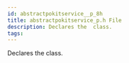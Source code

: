 ```yaml
---
id: abstractpokitservice__p_8h
title: abstractpokitservice_p.h File
description: Declares the  class.
tags:
---
```

Declares the  <docRefTextType>  class.
